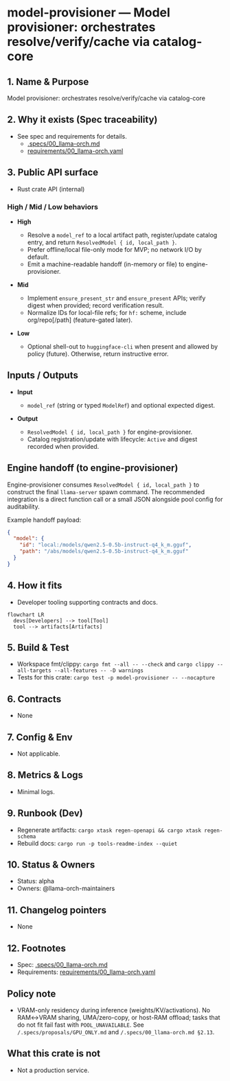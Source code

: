 # model-provisioner — Model provisioner: orchestrates resolve/verify/cache via catalog-core

## 1. Name & Purpose

Model provisioner: orchestrates resolve/verify/cache via catalog-core

## 2. Why it exists (Spec traceability)

- See spec and requirements for details.
  - [.specs/00_llama-orch.md](../../../.specs/00_llama-orch.md)
  - [requirements/00_llama-orch.yaml](../../../requirements/00_llama-orch.yaml)


## 3. Public API surface

- Rust crate API (internal)

### High / Mid / Low behaviors

- **High**
  - Resolve a `model_ref` to a local artifact path, register/update catalog entry, and return `ResolvedModel { id, local_path }`.
  - Prefer offline/local file-only mode for MVP; no network I/O by default.
  - Emit a machine-readable handoff (in-memory or file) to engine-provisioner.

- **Mid**
  - Implement `ensure_present_str` and `ensure_present` APIs; verify digest when provided; record verification result.
  - Normalize IDs for local-file refs; for `hf:` scheme, include org/repo[/path] (feature-gated later).

- **Low**
  - Optional shell-out to `huggingface-cli` when present and allowed by policy (future). Otherwise, return instructive error.

## Inputs / Outputs

- **Input**
  - `model_ref` (string or typed `ModelRef`) and optional expected digest.

- **Output**
  - `ResolvedModel { id, local_path }` for engine-provisioner.
  - Catalog registration/update with lifecycle: `Active` and digest recorded when provided.

## Engine handoff (to engine-provisioner)

Engine-provisioner consumes `ResolvedModel { id, local_path }` to construct the final `llama-server` spawn command. The recommended integration is a direct function call or a small JSON alongside pool config for auditability.

Example handoff payload:

```json
{
  "model": {
    "id": "local:/models/qwen2.5-0.5b-instruct-q4_k_m.gguf",
    "path": "/abs/models/qwen2.5-0.5b-instruct-q4_k_m.gguf"
  }
}
```

## 4. How it fits

- Developer tooling supporting contracts and docs.

```mermaid
flowchart LR
  devs[Developers] --> tool[Tool]
  tool --> artifacts[Artifacts]
```

## 5. Build & Test

- Workspace fmt/clippy: `cargo fmt --all -- --check` and `cargo clippy --all-targets --all-features
-- -D warnings`
- Tests for this crate: `cargo test -p model-provisioner -- --nocapture`


## 6. Contracts

- None


## 7. Config & Env

- Not applicable.

## 8. Metrics & Logs

- Minimal logs.

## 9. Runbook (Dev)

- Regenerate artifacts: `cargo xtask regen-openapi && cargo xtask regen-schema`
- Rebuild docs: `cargo run -p tools-readme-index --quiet`


## 10. Status & Owners

- Status: alpha
- Owners: @llama-orch-maintainers

## 11. Changelog pointers

- None
## 12. Footnotes

- Spec: [.specs/00_llama-orch.md](../../../.specs/00_llama-orch.md)
- Requirements: [requirements/00_llama-orch.yaml](../../../requirements/00_llama-orch.yaml)

## Policy note

- VRAM-only residency during inference (weights/KV/activations). No RAM↔VRAM sharing, UMA/zero-copy, or host-RAM offload; tasks that do not fit fail fast with `POOL_UNAVAILABLE`. See `/.specs/proposals/GPU_ONLY.md` and `/.specs/00_llama-orch.md §2.13`.

## What this crate is not

- Not a production service.
